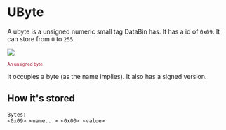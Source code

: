# UByte
A ubyte is a unsigned numeric small tag DataBin has. It has a id of `0x09`. It can store from `0` to `255`.

<Image src="UByteIcon"/><br/>

<sub><sup><span style="color:#9b001f;">An unsigned byte</span></sup></sub>

It occupies a byte (as the name implies).
It also has a <Link href=".DataBin.Tags.Standard.Byte">signed</Link> version.

## How it's stored
```
Bytes:
<0x09> <name...> <0x00> <value>
```